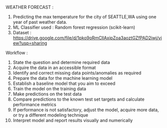 WEATHER FORECAST :

1) Predicting the max temperature for the city of SEATTLE,WA using one year of past weather data.
2) ML Classifier used : Random forest regression (scikit-learn)
3) Dataset : https://drive.google.com/file/d/1pko9oRmCllAxipZoa3aoztGZfPAD2iwj/view?usp=sharing

Workflow :

1) State the question and determine required data
2) Acquire the data in an accessible format
3) Identify and correct missing data points/anomalies as required
4) Prepare the data for the machine learning model
5) Establish a baseline model that you aim to exceed
6) Train the model on the training data
7) Make predictions on the test data
8) Compare predictions to the known test set targets and calculate performance metrics
9) If performance is not satisfactory, adjust the model, acquire more data, or try a different modeling technique
10) Interpret model and report results visually and numerically
